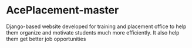 # AcePlacement-master
 Django-based website developed for training and placement office to help them organize and motivate students much more efficiently. It also help them get better job opportunities
